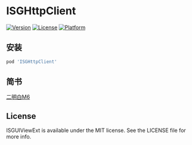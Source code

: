 # ISGHttpClient

[![Version](https://img.shields.io/cocoapods/v/ISGUIViewExt.svg?style=flat)](https://cocoapods.org/pods/ISGHttpClient)
[![License](https://img.shields.io/cocoapods/l/ISGUIViewExt.svg?style=flat)](https://cocoapods.org/pods/ISGHttpClient)
[![Platform](https://img.shields.io/cocoapods/p/ISGUIViewExt.svg?style=flat)](https://cocoapods.org/pods/ISGHttpClient)


## 安装

```ruby
pod 'ISGHttpClient'
```


## 简书

[二明白M6](https://www.jianshu.com/u/7e1b920cdac1)

## License

ISGUIViewExt is available under the MIT license. See the LICENSE file for more info.
